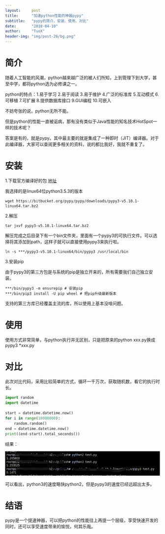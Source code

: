 ```yaml
---
layout:     post
title:      "加速python性能的神器pypy"
subtitle:   "pypy的简介、安装、使用、对比"
date:       "2018-04-10"
author:     "TuoX"
header-img: "img/post-26/bg.png"
---
```


# 简介

随着人工智能的风潮，python越来越广泛的被人们所知，上到管理下到大学，甚至中学，都将python选为必修课之一。

python的特点：1.易于学习 2.易于阅读 3.易于维护 4.广泛的标准库 5.互动模式 6.可移植 7.可扩展 8.提供数据库接口 9.GUI编程 10.可嵌入

不妨夸张的说，python无所不能。

但是python的性能一直被诟病，那有没有类似于Java性能的知名技术HotSpot一样的技术呢？

答案是有的，就是pypy。其中最主要的就是集成了一种即时（JIT）编译器。对于此编译器，大家可以查阅更多相关的资料，说的都比我好，我就不重复了。

# 安装

1.下载官方编译好的包
[地址](https://pypy.org/download.html#default-with-a-jit-compiler)

我选择的是linux64位python3.5.3的版本

```linux
wget https://bitbucket.org/pypy/pypy/downloads/pypy3-v5.10.1-linux64.tar.bz2
```

2.解压

```linux
tar jxvf pypy3-v5.10.1-linux64.tar.bz2
```

解压完成之后目录下有一个bin文件夹，里面有一个pypy3的可执行文件。可以选择将其添加到path，这样子就可以直接使用pypy3来执行啦。

```linux
ln -s ***/pypy3-v5.10.1-linux64/bin/pypy3 /usr/local/bin
```

3.安装pip

由于pypy3的第三方包是与系统的pip是独立开来的，所有需要我们自己独立安装。

```linux
***/bin/pypy3 -m ensurepip # 安装pip
***/bin/pip3 install -U pip wheel # 把pip升级最新版本
```

支持的第三方库已经覆盖主流的库，所以使用上基本没啥问题。

# 使用

使用方式非常简单，与python执行并无区别，只是把原来的python xxx.py换成pypy3 *xxx.py

# 对比

此次对比代码，采用比较简单的方式，循环一千万次，获取随机数，看它的执行时长。

```python
import random
import datetime

start = datetime.datetime.now()
for i in range(10000000):
    random.random()
end = datetime.datetime.now()
print((end-start).total_seconds())
```

结果：

![](/img/post-28/result.png)

可以看出，python3的速度略快python2，但是pypy3的速度已经远超出太多。

# 结语

pypy是一个提速神器，可以把python的性能往上再提一个层级，享受快速开发的同时，还可以享受速度带来的愉悦，何其乐哉。